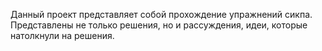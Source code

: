 Данный проект представляет собой прохождение упражнений
сикпа. Представлены не только решения, но и рассуждения, идеи, которые
натолкнули на решения.

